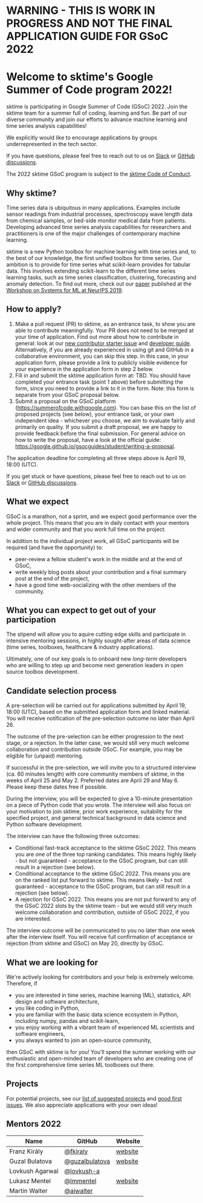 # WARNING - THIS IS WORK IN PROGRESS AND NOT THE FINAL APPLICATION GUIDE FOR GSoC 2022

# Welcome to sktime's Google Summer of Code program 2022! 

sktime is participating in Google Summer of Code (GSoC) 2022. Join the sktime team for a summer full of coding, learning and fun. Be part of our diverse community and join our efforts to advance machine learning and time series analysis capabilities!

We explicitly would like to encourage applications by groups underrepresented in the tech sector.

If you have questions, please feel free to reach out to us on [Slack](https://join.slack.com/t/sktime-group/shared_invite/zt-62i7aejn-vXc3nOWF26S_P3VXFPWisQ) or [GitHub discussions](https://github.com/alan-turing-institute/sktime/discussions). 

The 2022 sktime GSoC program is subject to the [sktime Code of Conduct](https://www.sktime.org/en/stable/get_involved/code_of_conduct.html).

## Why sktime?
Time series data is ubiquitous in many applications. Examples include sensor readings from industrial processes, spectroscopy wave length data from chemical samples, or bed-side monitor medical data from patients. Developing advanced time series analysis capabilities for researchers and practitioners is one of the major challenges of contemporary machine learning. 

sktime is a new Python toolbox for machine learning with time series and, to the best of our knowledge, the first unified toolbox for time series. Our ambition is to provide for time series what scikit-learn provides for tabular data. This involves extending scikit-learn to the different time series learning tasks, such as time series classification, clustering, forecasting and anomaly detection. To find out more, check out our [paper](http://learningsys.org/neurips19/assets/papers/sktime_ml_systems_neurips2019.pdf) published at the [Workshop on Systems for ML at NeurIPS 2019](http://learningsys.org/neurips19/). 

## How to apply?
1. Make a pull request (PR) to sktime, as an entrance task, to show you are able to contribute meaningfully. Your PR does not need to be merged at your time of application. Find out more about how to contribute in general: look at our [new contributor starter issue](https://github.com/alan-turing-institute/sktime/issues/1147) and [developer guide](https://www.sktime.org/en/latest/developer_guide.html). 
Alternatively, if you are already experienced in using git and GitHub in a collaborative environment, you can skip this step. In this case, in your application form, please provide a link to publicly visible evidence for your experience in the application form in step 2 below.
2. Fill in and submit the sktime application form at: TBD. You should have completed your entrance task (point 1 above) before submitting the form, since you need to provide a link to it in the form. Note: this form is separate from your GSoC proposal below.
3. Submit a proposal on the GSoC platform (https://summerofcode.withgoogle.com). You can base this on the list of proposed projects (see below), your entrance task, or your own independent idea - whichever you choose, we aim to evaluate fairly and primarily on quality. If you submit a draft proposal, we are happy to provide feedback before the final submission. For general advice on how to write the proposal, have a look at the official guide: https://google.github.io/gsocguides/student/writing-a-proposal.

The application deadline for completing all three steps above is April 19, 18:00 (UTC). 

If you get stuck or have questions, please feel free to reach out to us on [Slack](https://join.slack.com/t/sktime-group/shared_invite/zt-62i7aejn-vXc3nOWF26S_P3VXFPWisQ) or [GitHub discussions](https://github.com/alan-turing-institute/sktime/discussions). 

## What we expect
GSoC is a marathon, not a sprint, and we expect good performance over the whole project. This means that you are in daily contact with your mentors and wider community and that you work full time on the project. 

In addition to the individual project work, all GSoC participants will be required (and have the opportunity) to:

 * peer-review a fellow student's work in the middle and at the end of GSoC,
 * write weekly blog posts about your contribution and a final summary post at the end of the project,
 * have a good time web-socializing with the other members of the community.

## What you can expect to get out of your participation

The stipend will allow you to aquire cutting edge skills and participate in intensive mentoring sessions, in highly sought-after areas of data science (time series, toolboxes, healthcare & industry applications). 

Ultimately, one of our key goals is to onboard new *long-term* developers who are willing to step up and become next generation leaders in open source toolbox development.

## Candidate selection process
A pre-selection will be carried out for applications submitted by April 19, 18:00 (UTC), based on the submitted application form and linked material. You will receive notification of the pre-selection outcome no later than April 26.

The outcome of the pre-selection can be either progression to the next stage, or a rejection. In the latter case, we would still very much welcome collaboration and contribution outside GSoC. For example, you may be eligible for (unpaid) mentoring.

If successful in the pre-selection, we will invite you to a structured interview (ca. 60 minutes length) with core community members of sktime, in the weeks of April 25 and May 2.
Preferred dates are April 29 and May 6. Please keep these dates free if possible.

During the interview, you will be expected to give a 10-minute presentation on a piece of Python code that you wrote. The interview will also focus on your motivation to join sktime, prior work experience, suitability for the specified project, and general technical background in data science and Python software development. 

The interview can have the following three outcomes:
* Conditional fast-track acceptance to the sktime GSoC 2022. This means you are one of the three top ranking candidates. This means highly likely - but not guaranteed - acceptance to the GSoC program, but can still result in a rejection (see below).
* Conditional acceptance to the sktime GSoC 2022. This means you are on the ranked list put forward to sktime.  This means likely - but not guaranteed - acceptance to the GSoC program, but can still result in a rejection (see below).
* A rejection for GSoC 2022. This means you are not put forward to any of the GSoC 2022 slots by the sktime team - but we would still very much welcome collaboration and contribution, outside of GSoC 2022, if you are interested.

The interview outcome will be communicated to you no later than one week after the interview itself. You will receive full confirmation of acceptance or rejection (from sktime and GSoC) on May 20, directly by GSoC.

## What we are looking for
We're actively looking for contributors and your help is extremely welcome. Therefore, if
 * you are interested in time series, machine learning (ML), statistics, API design and software architecture,
 * you like coding in Python,
 * you are familiar with the basic data science ecosystem in Python, including numpy, pandas and scikit-learn, 
 * you enjoy working with a vibrant team of experienced ML scientists and software engineers,
 * you always wanted to join an open-source community,

then GSoC with sktime is for you! You'll spend the summer working with our enthusiastic and open-minded team of developers who are creating one of the first comprehensive time series ML toolboxes out there.

## Projects
For potential projects, see our [list of suggested projects](https://github.com/sktime/mentoring/blob/main/internships/projects_2022.md) and [good first issues](https://github.com/alan-turing-institute/sktime/labels/good%20first%20issue).
We also appreciate applications with your own ideas!

## Mentors 2022

| Name  | GitHub | Website |
|---|---|---|
| Franz Király | [@fkiraly](https://github.com/fkiraly) | [website](https://uk.linkedin.com/in/franz-kir%C3%A1ly-10a1391ba) |
| Guzal Bulatova | [@guzalbulatova](https://github.com/guzalbulatova) | [website](https://www.linkedin.com/in/guzal-bulatova/) | 
| Lovkush Agarwal | [@lovkush-a](https://github.com/lovkush-a) | | 
| Lukasz Mentel | [@lmmentel](https://github.com/lmmentel) | [website](https://no.linkedin.com/in/lukasz-mentel) | 
| Martin Walter | [@aiwalter](https://github.com/aiwalter) | | 
